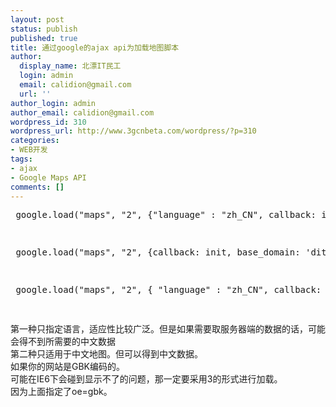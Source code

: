 ```yaml
---
layout: post
status: publish
published: true
title: 通过google的ajax api为加载地图脚本
author:
  display_name: 北漂IT民工
  login: admin
  email: calidion@gmail.com
  url: ''
author_login: admin
author_email: calidion@gmail.com
wordpress_id: 310
wordpress_url: http://www.3gcnbeta.com/wordpress/?p=310
categories:
- WEB开发
tags:
- ajax
- Google Maps API
comments: []
---
```

<pre name="code" class="js">
 google.load("maps", "2", {"language" : "zh_CN", callback: init});</p>
<p> google.load("maps", "2", {callback: init, base_domain: 'ditu.google.cn'});</p>
<p> google.load("maps", "2", { "language" : "zh_CN", callback: initMap, other_params: "oe=gbk" });<br />
</pre></p>
<p>第一种只指定语言，适应性比较广泛。但是如果需要取服务器端的数据的话，可能会得不到所需要的中文数据<br />
第二种只适用于中文地图。但可以得到中文数据。<br />
如果你的网站是GBK编码的。<br />
可能在IE6下会碰到显示不了的问题，那一定要采用3的形式进行加载。<br />
因为上面指定了oe=gbk。</p>
